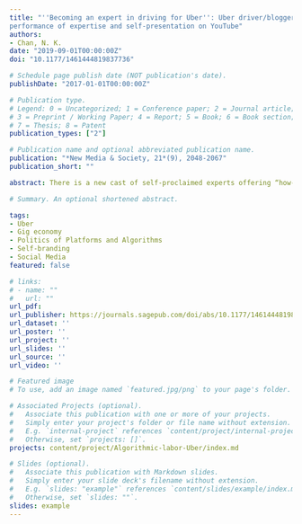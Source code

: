 ```yaml
---
title: "''Becoming an expert in driving for Uber'': Uber driver/bloggers'
performance of expertise and self-presentation on YouTube"
authors:
- Chan, N. K.
date: "2019-09-01T00:00:00Z"
doi: "10.1177/1461444819837736"

# Schedule page publish date (NOT publication's date).
publishDate: "2017-01-01T00:00:00Z"

# Publication type.
# Legend: 0 = Uncategorized; 1 = Conference paper; 2 = Journal article;
# 3 = Preprint / Working Paper; 4 = Report; 5 = Book; 6 = Book section;
# 7 = Thesis; 8 = Patent
publication_types: ["2"]

# Publication name and optional abbreviated publication name.
publication: "*New Media & Society, 21*(9), 2048-2067"
publication_short: ""

abstract: There is a new cast of self-proclaimed experts offering “how-to-succeed” resources aimed at coaching and inspiring gig workers. The emergence of such resources raises questions about the performance of expertise regarding the workings of algorithmic labor platforms. This article examines how Uber driver/bloggers—workers who are driving for Uber, while also creating Uber-related video content—perform expertise in driving for Uber on YouTube. I conducted in-depth interviews with 11 driver/bloggers and a qualitative analysis of the textual and video content published by driver/bloggers. Through the data, I show how driver/bloggers’ empowerment narratives became intertwined with their individualistic aspirations to develop dual careers as Uber drivers and YouTubers. Driver/bloggers employed three self-presentation strategies to perform expertise, including the construction of uniqueness and “know-how,” realness, and relatability with audiences. The study concludes with implications for our collective understandings of gig workers, expertise, and online curation across a wider platform ecology.

# Summary. An optional shortened abstract.

tags:
- Uber
- Gig economy
- Politics of Platforms and Algorithms
- Self-branding
- Social Media
featured: false

# links:
# - name: ""
#   url: ""
url_pdf: 
url_publisher: https://journals.sagepub.com/doi/abs/10.1177/1461444819837736
url_dataset: ''
url_poster: ''
url_project: ''
url_slides: ''
url_source: ''
url_video: ''

# Featured image
# To use, add an image named `featured.jpg/png` to your page's folder. 

# Associated Projects (optional).
#   Associate this publication with one or more of your projects.
#   Simply enter your project's folder or file name without extension.
#   E.g. `internal-project` references `content/project/internal-project/index.md`.
#   Otherwise, set `projects: []`.
projects: content/project/Algorithmic-labor-Uber/index.md

# Slides (optional).
#   Associate this publication with Markdown slides.
#   Simply enter your slide deck's filename without extension.
#   E.g. `slides: "example"` references `content/slides/example/index.md`.
#   Otherwise, set `slides: ""`.
slides: example
---
```


